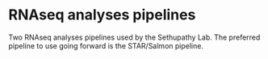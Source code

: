# RNAseq analyses pipelines

Two RNAseq analyses pipelines used by the Sethupathy Lab.  The preferred pipeline to use going forward is the STAR/Salmon pipeline.
